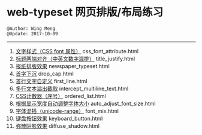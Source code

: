 # web-typeset 网页排版/布局练习
    @Author: Wing Meng
    @Update: 2017-10-09
---
1. [文字样式（CSS font 属性）](https://wingmeng.github.io/web-typeset/css_font_attribute.html) css_font_attribute.html
1. [标题两端对齐（中英文数字混排）](https://wingmeng.github.io/web-typeset/title_justify.html) title_justify.html
1. [报纸排版效果](https://wingmeng.github.io/web-typeset/newspaper_typeset.html) newspaper_typeset.html
1. [首字下沉](https://wingmeng.github.io/web-typeset/drop_cap.html) drop_cap.html
1. [首行文字自定义](https://wingmeng.github.io/web-typeset/first_line.html) first_line.html
1. [多行文本溢出截取](https://wingmeng.github.io/web-typeset/intercept_multiline_text.html) intercept_multiline_text.html
1. [CSS计数器（序号）](https://wingmeng.github.io/web-typeset/ordered_list.html) ordered_list.html
1. [根据显示宽度自动调整字体大小](https://wingmeng.github.io/web-typeset/auto_adjust_font_size.html) auto_adjust_font_size.html
1. [字体混搭（unicode-range）](https://wingmeng.github.io/web-typeset/font_mix.html) font_mix.html
1. [键盘按钮效果](https://wingmeng.github.io/web-typeset/keyboard_button.html) keyboard_button.html
1. [弥散阴影效果](https://wingmeng.github.io/web-typeset/diffuse_shadow.html) diffuse_shadow.html
